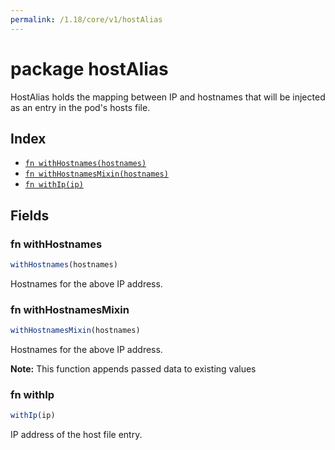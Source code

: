 ```yaml
---
permalink: /1.18/core/v1/hostAlias
---
```


# package hostAlias

HostAlias holds the mapping between IP and hostnames that will be injected as an entry in the pod's hosts file.

## Index

* [`fn withHostnames(hostnames)`](#fn-withhostnames)
* [`fn withHostnamesMixin(hostnames)`](#fn-withhostnamesmixin)
* [`fn withIp(ip)`](#fn-withip)

## Fields

### fn withHostnames

```ts
withHostnames(hostnames)
```

Hostnames for the above IP address.

### fn withHostnamesMixin

```ts
withHostnamesMixin(hostnames)
```

Hostnames for the above IP address.

**Note:** This function appends passed data to existing values

### fn withIp

```ts
withIp(ip)
```

IP address of the host file entry.